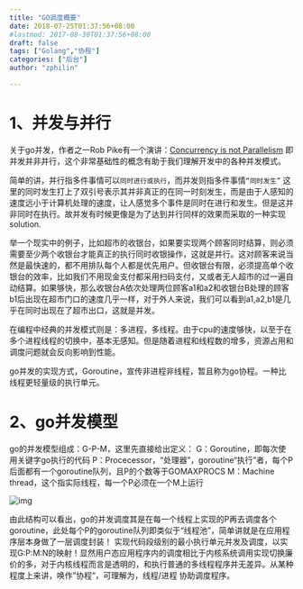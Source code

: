 ```yaml
---
title: "GO调度概要"
date: 2018-07-25T01:37:56+08:00
#lastmod: 2017-08-30T01:37:56+08:00
draft: false
tags: ["Golang","协程"]
categories: ["后台"]
author: "zphilin"

---
```

# 1、并发与并行 

关于go并发，作者之一Rob Pike有一个演讲：[Concurrency is not Parallelism](https://talks.golang.org/2012/waza.slide#2) 即并发并非并行，这个非常基础性的概念有助于我们理解开发中的各种并发模式。

简单的讲，并行指多件事情可以`同时进行或执行`，而并发则指多件事情`“同时发生”` 这里的同时发生打上了双引号表示其并非真正的在同一时刻发生，而是由于人感知的速度远小于计算机处理的速度，让人感觉多个事件是同时在进行和发生。但是这并非同时在执行。故并发有时候更像是为了达到并行同样的效果而采取的一种实现solution.

举一个现实中的例子，比如超市的收银台，如果要实现两个顾客同时结算，则必须需要至少两个收银台才能真正的执行同时收银操作，这就是并行。这对顾客来说当然是最快速的，都不用排队每个人都是优先用户。但收银台有限，必须提高单个收银台的效率，比如我们不用现金支付都采用扫码支付，又或者无人超市的过一遍自动结算。如果够快，那么收银台A依次处理两位顾客a1和a2和收银台B处理的顾客b1后出现在超市门口的速度几乎一样，对于外人来说，我们可以看到a1,a2,b1是几乎在同时出现在了超市出口，这就是并发。

在编程中经典的并发模式则是：多进程，多线程。由于cpu的速度够快，以至于在多个进程线程的切换中，基本无感知。但是随着进程和线程数的增多，资源占用和调度问题就会反向影响到性能。

go并发的实现方式，Goroutine，宣传非进程非线程，暂且称为go协程。一种比线程更轻量级的执行单元。

# 2、go并发模型

go的并发模型组成：G-P-M，这里先直接给出定义：
G：Goroutine，即每次使用关键字go执行的代码
P：Procecessor，“处理器”，goroutine“执行”者，每个P后面都有一个goroutine队列，且P的个数等于GOMAXPROCS
M：Machine thread，这个指实际线程，每一个P必须在一个M上运行

![img](http://morsmachine.dk/in-motion.jpg) 

由此结构可以看出，go的并发调度其是在每一个线程上实现的P再去调度各个goroutine，此处每个P的goroutine队列即类似于“线程池”，简单讲就是在应用程序层本身做了一层调度封装！
实现代码段级别的最小执行单元并发及调度，以实现G:P:M:N的映射！显然用户态应用程序内的调度相比于内核系统调用实现切换廉价的多，对于内核线程而言是透明的，和执行普通的多线程程序并无差异。从某种程度上来讲，唤作”协程“，可理解为，线程/进程 协助调度程序。


